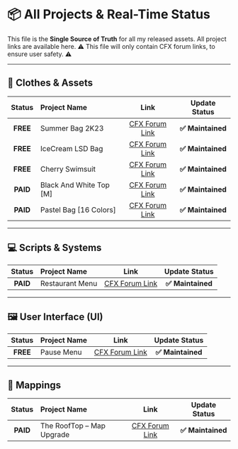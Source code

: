 # 📦 All Projects & Real-Time Status

This file is the **Single Source of Truth** for all my released assets. All project links are available here.
⚠️ This file will only contain CFX forum links, to ensure user safety. ⚠️

---

## 👕 Clothes & Assets

| Status | Project Name | Link | Update Status |
| :---: | :--- | :---: | :---: |
| **FREE** | Summer Bag 2K23 | [CFX Forum Link](https://forum.cfx.re/t/free-summer-bag-2k23-add-ons/5185806) | **✅ Maintained** |
| **FREE** | IceCream LSD Bag | [CFX Forum Link](https://forum.cfx.re/t/free-icecream-lsd-bag/5356614) | **✅ Maintained** |
| **FREE** | Cherry Swimsuit | [CFX Forum Link](https://forum.cfx.re/t/free-cherry-swimsuit-f/5202956) | **✅ Maintained** |
| **PAID** | Black And White Top [M] | [CFX Forum Link](https://forum.cfx.re/t/paid-black-and-white-top-m/5202665) | **✅ Maintained** |
| **PAID** | Pastel Bag [16 Colors] | [CFX Forum Link](https://forum.cfx.re/t/paid-pastel-bag-16-colors/5239500) | **✅ Maintained** |

---

## 💻 Scripts & Systems

| Status | Project Name | Link | Update Status |
| :---: | :--- | :---: | :---: |
| **PAID** | Restaurant Menu | [CFX Forum Link](https://forum.cfx.re/t/paid-restaurant-menu-esx/5235781) | **✅ Maintained** |

---

## 🖼️ User Interface (UI)

| Status | Project Name | Link | Update Status |
| :---: | :--- | :---: | :---: |
| **FREE** | Pause Menu | [CFX Forum Link](https://forum.cfx.re/t/free-pause-menu-standalone-esx-qbcore/5208711) | **✅ Maintained** |

---

## 🧱 Mappings

| Status | Project Name | Link | Update Status |
| :---: | :--- | :---: | :---: |
| **PAID** | The RoofTop – Map Upgrade | [CFX Forum Link](https://forum.cfx.re/t/paid-the-rooftop-map-upgrade/5348804) | **✅ Maintained** |
